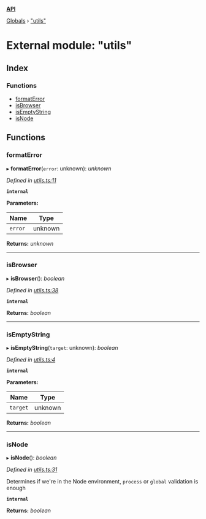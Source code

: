 **[API](../README.md)**

[Globals](../README.md) › [&quot;utils&quot;](_utils_.md)

# External module: "utils"

## Index

### Functions

* [formatError](_utils_.md#formaterror)
* [isBrowser](_utils_.md#isbrowser)
* [isEmptyString](_utils_.md#isemptystring)
* [isNode](_utils_.md#isnode)

## Functions

###  formatError

▸ **formatError**(`error`: unknown): *unknown*

*Defined in [utils.ts:11](https://github.com/ciklum-digital/logan/blob/6d38830/packages/core/src/utils.ts#L11)*

**`internal`** 

**Parameters:**

Name | Type |
------ | ------ |
`error` | unknown |

**Returns:** *unknown*

___

###  isBrowser

▸ **isBrowser**(): *boolean*

*Defined in [utils.ts:38](https://github.com/ciklum-digital/logan/blob/6d38830/packages/core/src/utils.ts#L38)*

**`internal`** 

**Returns:** *boolean*

___

###  isEmptyString

▸ **isEmptyString**(`target`: unknown): *boolean*

*Defined in [utils.ts:4](https://github.com/ciklum-digital/logan/blob/6d38830/packages/core/src/utils.ts#L4)*

**`internal`** 

**Parameters:**

Name | Type |
------ | ------ |
`target` | unknown |

**Returns:** *boolean*

___

###  isNode

▸ **isNode**(): *boolean*

*Defined in [utils.ts:31](https://github.com/ciklum-digital/logan/blob/6d38830/packages/core/src/utils.ts#L31)*

Determines if we're in the Node environment, `process` or
`global` validation is enough

**`internal`** 

**Returns:** *boolean*